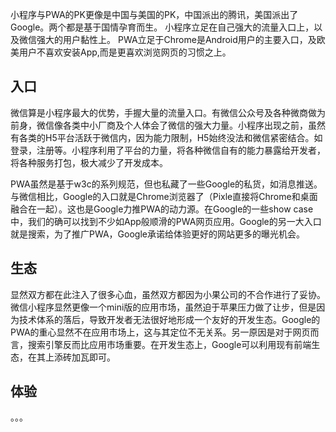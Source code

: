 小程序与PWA的PK更像是中国与美国的PK，中国派出的腾讯，美国派出了Google。两个都是基于国情孕育而生。
小程序立足在自己强大的流量入口上，以及微信强大的用户黏性上。
PWA立足于Chrome是Android用户的主要入口，及欧美用户不喜欢安装App,而是更喜欢浏览网页的习惯之上。
<!--more-->


## 入口

微信算是小程序最大的优势，手握大量的流量入口。有微信公众号及各种微商做为前身，微信像各类中小厂商及个人体会了微信的强大力量。小程序出现之前，虽然有各类的H5平台活跃于微信内，因为能力限制，H5始终没法和微信紧密结合。如登录，注册等。小程序利用了平台的力量，将各种微信自有的能力暴露给开发者，将各种服务打包，极大减少了开发成本。

PWA虽然是基于w3c的系列规范，但也私藏了一些Google的私货，如消息推送。与微信相比，Google的入口就是Chrome浏览器了（Pixle直接将Chrome和桌面融合在一起）。这也是Google力推PWA的动力源。在Google的一些show case中，我们的确可以找到不少如App般顺滑的PWA网页应用。Google的另一大入口就是搜索，为了推广PWA，Google承诺给体验更好的网站更多的曝光机会。

## 生态

显然双方都在此注入了很多心血，虽然双方都因为小果公司的不合作进行了妥协。微信小程序显然更像一个mini版的应用市场，虽然迫于苹果压力做了让步，但是因为技术体系的落后，导致开发者无法很好地形成一个友好的开发生态。Google的PWA的重心显然不在应用市场上，这与其定位不无关系。另一原因是对于网页而言，搜索引擎反而比应用市场重要。在开发生态上，Google可以利用现有前端生态，在其上添砖加瓦即可。

## 体验
。。。